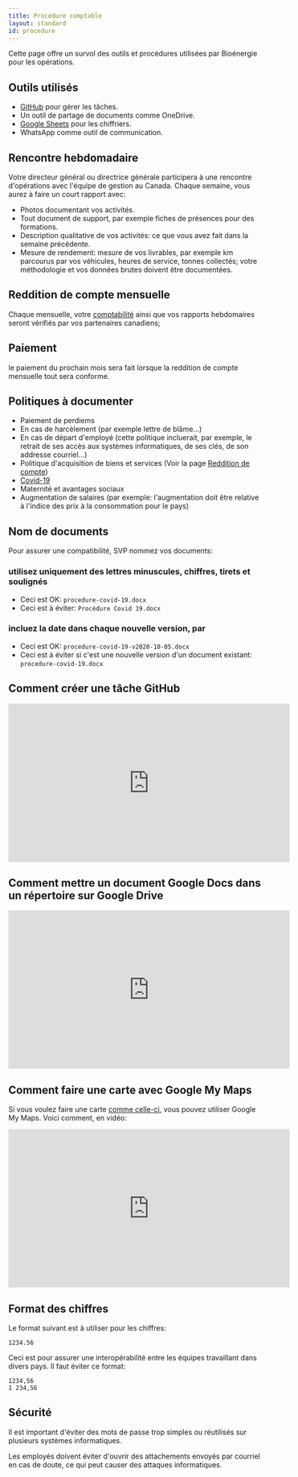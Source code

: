 ```yaml
---
title: Procédure comptable
layout: standard
id: procedure
---
```


Cette page offre un survol des outils et procédures utilisées par Bioénergie pour les opérations.

Outils utilisés
-----

* [GitHub](http://github.com) pour gérer les tâches.
* Un outil de partage de documents comme OneDrive.
* [Google Sheets](https://www.google.com/search?client=safari&rls=en&q=google+sheets&ie=UTF-8&oe=UTF-8) pour les chiffriers.
* WhatsApp comme outil de communication.

Rencontre hebdomadaire
-----

Votre directeur général ou directrice générale participera à une rencontre d'opérations avec l'équipe de gestion au Canada. Chaque semaine, vous aurez à faire un court rapport avec:

* Photos documentant vos activités.
* Tout document de support, par exemple fiches de présences pour des formations.
* Description qualitative de vos activités: ce que vous avez fait dans la semaine précédente.
* Mesure de rendement: mesure de vos livrables, par exemple km parcourus par vos véhicules, heures de service, tonnes collectés; votre méthodologie et vos données brutes doivent être documentées.

Reddition de compte mensuelle
-----

Chaque mensuelle, votre [comptabilité](/comptabilite) ainsi que vos rapports hebdomaires seront vérifiés par vos partenaires canadiens;

Paiement
-----

le paiement du prochain mois sera fait lorsque la reddition de compte mensuelle tout sera conforme.

Politiques à documenter
-----

* Paiement de perdiems
* En cas de harcèlement (par exemple lettre de blâme...)
* En cas de départ d'employé (cette politique incluerait, par exemple, le retrait de ses accès aux systèmes informatiques, de ses clés, de son addresse courriel...)
* Politique d'acquisition de biens et services (Voir la page [Reddition de compte](/reddition))
* [Covid-19](https://www.bioenergiehaiti.org/covid19/)
* Maternité et avantages sociaux
* Augmentation de salaires (par exemple: l'augmentation doit être relative à l'indice des prix à la consommation pour le pays)

Nom de documents
-----

Pour assurer une compatibilité, SVP nommez vos documents:

### utilisez uniquement des lettres minuscules, chiffres, tirets et soulignés

* Ceci est OK: `procedure-covid-19.docx`
* Ceci est à éviter: `Procédure Covid 19.docx`

### incluez la date dans chaque nouvelle version, par

* Ceci est OK: `procedure-covid-19-v2020-10-05.docx`
* Ceci est à éviter si c'est une nouvelle version d'un document existant: `procedure-covid-19.docx`

Comment créer une tâche GitHub
-----

<iframe width="560" height="315" src="https://www.youtube.com/embed/_7kMOm81dis" title="YouTube video player" frameborder="0" allow="accelerometer; autoplay; clipboard-write; encrypted-media; gyroscope; picture-in-picture" allowfullscreen></iframe>

Comment mettre un document Google Docs dans un répertoire sur Google Drive
-----

<iframe width="560" height="315" src="https://www.youtube.com/embed/erJBWVyXAO8" title="YouTube video player" frameborder="0" allow="accelerometer; autoplay; clipboard-write; encrypted-media; gyroscope; picture-in-picture" allowfullscreen></iframe>

Comment faire une carte avec Google My Maps
-----

Si vous voulez faire une carte [comme celle-ci](https://www.google.com/maps/d/viewer?mid=1oMdLBb7k_umobINd6C0ZJ8Idx0hgUoU&ll=45.467310825367086%2C-73.5739365&z=17), vous pouvez utiliser Google My Maps. Voici comment, en vidéo:

<iframe width="560" height="315" src="https://www.youtube.com/embed/q0ozTW-_mp8" title="YouTube video player" frameborder="0" allow="accelerometer; autoplay; clipboard-write; encrypted-media; gyroscope; picture-in-picture" allowfullscreen></iframe>

Format des chiffres
-----

Le format suivant est à utiliser pour les chiffres:

    1234.56

Ceci est pour assurer une interopérabilité entre les équipes travaillant dans divers pays. Il faut éviter ce format:

    1234,56
    1 234,56

Sécurité
-----

Il est important d'éviter des mots de passe trop simples ou réutilisés sur plusieurs systèmes informatiques.

Les employés doivent éviter d'ouvrir des attachements envoyés par courriel en cas de doute, ce qui peut causer des attaques informatiques.
